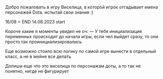 
Добро пожаловать в игру Виселица,
     в которой игрок отгадывает имена персонажей Dota.
                                   испытай свои знания :)





16/08 = END
14.08.2023 start


Короче какие я моменты увидел не оч:
— У тебя инициализация переменных происходит до начала игры, 
если чел выйдет сразу, то они просто так проинициализировались

 
 


Еще возможно стоило всю логику по самой игре вынести в отдельный класс, а не в мейне все делать

Допиши еще что это виселица по персонажам доты, а то так не понятно, нигде не фигурирует